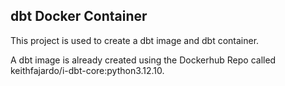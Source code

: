 ## dbt Docker Container

This project is used to create a dbt image and dbt container.

A dbt image is already created using the Dockerhub Repo called keithfajardo/i-dbt-core:python3.12.10.

